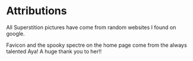 # Attributions

All Superstition pictures have come from random websites I found on google. 

Favicon and the spooky spectre on the home page come from the always talented Aya! A huge thank you to her!!